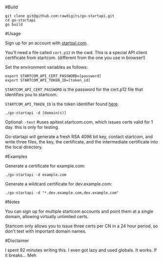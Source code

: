 #Build

```
git clone git@github.com:rawdigits/go-startapi.git
cd go-startapi
go build
```

#Usage

Sign up for an account with [startssl.com](https://www.startssl.com/SignUp).

You'll need a file called `cert.p12` in the cwd. This is a special API client certificate from startcom. (different from the one you use in browser!)

Set the environment variables as follows:

```
export STARTCOM_API_CERT_PASSWORD=[password]
export STARTCOM_API_TOKEN_ID=[token_id]
```

`STARTCOM_API_CERT_PASSWORD` is the password for the cert.p12 file that identifies you to startcom.

`STARTCOM_API_TOKEN_ID` is the token identifier found [here](https://startssl.com/StartAPI/ApplyPart).

`./go-startapi -d [domain(s)]`

Optional:
  `-test` #uses apitest.startcom.com, which issues certs valid for 1 day. this is only for testing.

Go-startapi will generate a fresh RSA 4096 bit key, contact startcom, and write three files, the key, the certificate, and the intermediate certificate into the local directory.

#Examples

Generate a certificate for example.com:
```
./go-startapi -d example.com
```

Generate a wildcard certificate for dev.example.com:
```
./go-startapi -d "*.dev.example.com,dev.example.com"
```

#Notes

You can sign up for multiple startcom accounts and point them at a single domain, allowing virtually unlimited certs.

Startcom only allows you to issue three certs per CN in a 24 hour period, so don't test with important domain names.

#Disclaimer

I spent 92 minutes writing this. I even got lazy and used globals. It works. If it breaks... Meh


